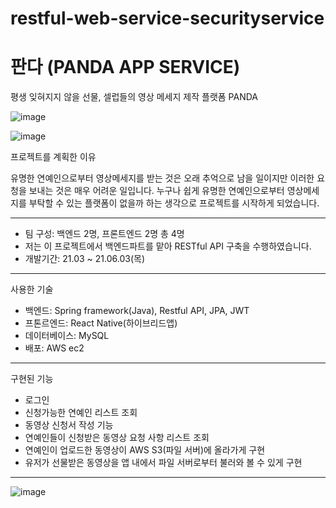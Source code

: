 # restful-web-service-securityservice
판다 (PANDA APP SERVICE)
=====================
평생 잊혀지지 않을 선물, 셀럽들의 영상 메세지 제작 플랫폼 PANDA

![image](https://user-images.githubusercontent.com/71881747/123388751-2118f980-d5d4-11eb-9cbd-68de0e44a691.png)

![image](https://user-images.githubusercontent.com/71881747/123388694-0a72a280-d5d4-11eb-8087-7ce2703fd7e2.png)

프로젝트를 계획한 이유

유명한 연예인으로부터 영상메세지를 받는 것은 오래 추억으로 남을 일이지만 이러한 요청을 보내는 것은 매우 어려운 일입니다. 
누구나 쉽게 유명한 연예인으로부터 영상메세지를 부탁할 수 있는 플랫폼이 없을까 하는 생각으로 프로젝트를 시작하게 되었습니다.

---------------
- 팀 구성: 백엔드 2명, 프론트엔드 2명 총 4명
- 저는 이 프로젝트에서 백엔드파트를 맡아 RESTful API 구축을 수행하였습니다.
- 개발기간: 21.03 ~ 21.06.03(목)
------------------

사용한 기술
- 백엔드: Spring framework(Java), Restful API, JPA, JWT
- 프톤르엔드: React Native(하이브리드앱)
- 데이터베이스: MySQL
- 배포: AWS ec2

-------------------
구현된 기능
- 로그인 
- 신청가능한 연예인 리스트 조회
- 동영상 신청서 작성 기능
- 연예인들이 신청받은 동영상 요청 사항 리스트 조회
- 연예인이 업로드한 동영상이 AWS S3(파일 서버)에 올라가게 구현
- 유저가 선물받은 동영상을 앱 내에서 파일 서버로부터 불러와 볼 수 있게 구현 
------

![image](https://user-images.githubusercontent.com/71881747/123389734-2591e200-d5d5-11eb-9bcd-65d07b472c6b.png)




